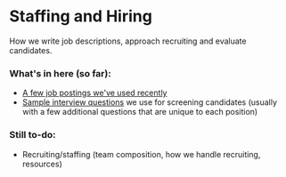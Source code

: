 # Staffing and Hiring

How we write job descriptions, approach recruiting and evaluate candidates.

### What's in here (so far):

-  [A few job postings we've used recently](/staffing/job-descriptions)
-  [Sample interview questions](/staffing/interview-questions.md) we use for screening candidates (usually with a few additional questions that are unique to each position)

### Still to-do:

-  Recruiting/staffing (team composition, how we handle recruiting, resources)